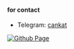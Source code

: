 #### for contact

- Telegram: [cankat](https://t.me/cankat)

[![Github Page](https://komarev.com/ghpvc/?username=your-github-can-kat&color=000000)](https://github.com/can-kat)
